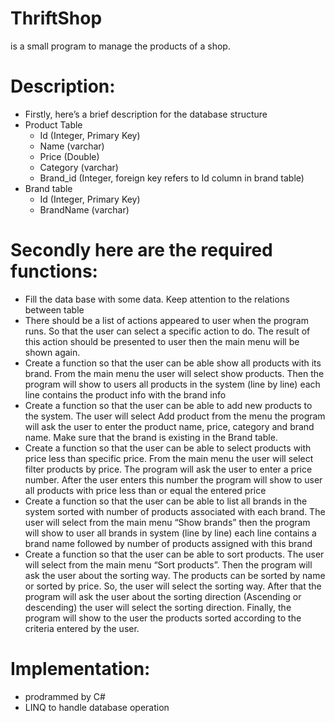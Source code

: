 # ThriftShop
is a small program to manage the products of a shop.
# Description:
* Firstly, here’s a brief description for the database structure
* Product Table
  * Id (Integer, Primary Key)
  *	Name (varchar)
  *	Price (Double)
  *	Category (varchar)
  *	Brand_id (Integer, foreign key refers to Id column in brand table)
* Brand table
  * Id (Integer, Primary Key)
  * BrandName (varchar)
# Secondly here are the required functions:
- Fill the data base with some data. Keep attention to the relations between table
- There should be a list of actions appeared to user when the program runs. So that the user can select a specific action to do. The result of this action should be presented to user then the main menu will be shown again.
- Create a function so that the user can be able show all products with its brand. From the main menu the user will select show products. Then the program will show to users all products in the system (line by line) each line contains the product info with the brand info
- Create a function so that the user can be able to add new products to the system. The user will select Add product from the menu the program will ask the user to enter the product name, price, category and brand name. Make sure that the brand is existing in the Brand table.
- Create a function so that the user can be able to select products with price less than specific price. From the main menu the user will select filter products by price. The program will ask the user to enter a price number. After the user enters this number the program will show to user all products with price less than or equal the entered price
- Create a function so that the user can be able to list all brands in the system sorted with number of products associated with each brand. The user will select from the main menu “Show brands” then the program will show to user all brands in system (line by line) each line contains a brand name followed by number of products assigned with this brand
-	Create a function so that the user can be able to sort products. The user will select from the main menu “Sort products”. Then the program will ask the user about the sorting way. The products can be sorted by name or sorted by price. So, the user will select the sorting way. After that the program will ask the user about the sorting direction (Ascending or descending) the user will select the sorting direction. Finally, the program will show to the user the products sorted according to the criteria entered by the user. 
# Implementation:
* prodrammed by C#
* LINQ to handle database operation
